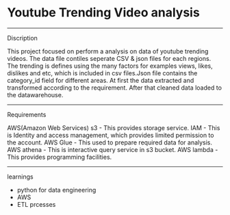 # Youtube Trending Video analysis 
--------------------------------------------------------------------------------------------------------------
Discription 

This project focused on perform a analysis on data of youtube trending videos. The data file contiles seperate CSV & json files for each regions. The trending is defines using the many factors for examples views, likes, dislikes and etc, which is included in csv files.Json file contains the category_id field for different areas. At first the data extracted and transformed according to the requirement. After that cleaned data loaded to the datawarehouse.

------------------------------------------------------------------------------------------------------------------
Requirements

AWS(Amazon Web Services) 
s3         - This provides storage service.
IAM        - This is Identity and access management, which provides limited permission to the account.
AWS Glue   - This used to prepare required data for analysis. 
AWS athena - This is interactive query service in s3 bucket.
AWS lambda - This provides programming facilities.

-----------------------------------------------------------------------------------------------------------------
learnings
- python for data engineering
- AWS
- ETL prcesses

